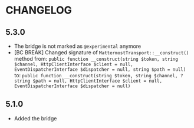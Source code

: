 CHANGELOG
=========

5.3.0
-----

 * The bridge is not marked as `@experimental` anymore
* [BC BREAK] Changed signature of `MattermostTransport::__construct()` method from:
  `public function __construct(string $token, string $channel, HttpClientInterface $client = null, EventDispatcherInterface $dispatcher = null, string $path = null)`
  to:
  `public function __construct(string $token, string $channel, ?string $path = null, HttpClientInterface $client = null, EventDispatcherInterface $dispatcher = null)`

5.1.0
-----

 * Added the bridge
